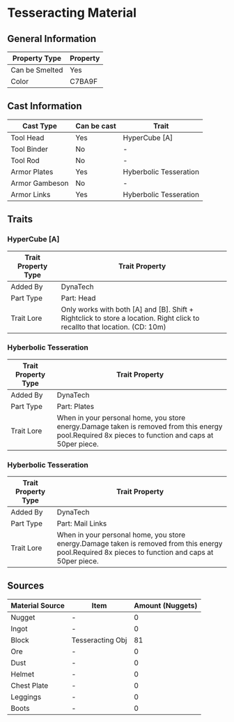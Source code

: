 # Tesseracting Material

## General Information

| Property Type  | Property |
| -------------- | -------- |
| Can be Smelted | Yes      |
| Color          | C7BA9F   |

## Cast Information

| Cast Type      | Can be cast | Trait                  |
| -------------- | ----------- | ---------------------- |
| Tool Head      | Yes         | HyperCube \[A]         |
| Tool Binder    | No          | -                      |
| Tool Rod       | No          | -                      |
| Armor Plates   | Yes         | Hyberbolic Tesseration |
| Armor Gambeson | No          | -                      |
| Armor Links    | Yes         | Hyberbolic Tesseration |

## Traits

### HyperCube \[A]

| Trait Property Type | Trait Property                                                                                                               |
| ------------------- | ---------------------------------------------------------------------------------------------------------------------------- |
| Added By            | DynaTech                                                                                                                     |
| Part Type           | Part: Head                                                                                                                   |
| Trait Lore          | Only works with both \[A] and \[B]. Shift + Rightclick to store a location. Right click to recallto that location. (CD: 10m) |

### Hyberbolic Tesseration

| Trait Property Type | Trait Property                                                                                                                                     |
| ------------------- | -------------------------------------------------------------------------------------------------------------------------------------------------- |
| Added By            | DynaTech                                                                                                                                           |
| Part Type           | Part: Plates                                                                                                                                       |
| Trait Lore          | When in your personal home, you store energy.Damage taken is removed from this energy pool.Required 8x pieces to function and caps at 50per piece. |

### Hyberbolic Tesseration

| Trait Property Type | Trait Property                                                                                                                                     |
| ------------------- | -------------------------------------------------------------------------------------------------------------------------------------------------- |
| Added By            | DynaTech                                                                                                                                           |
| Part Type           | Part: Mail Links                                                                                                                                   |
| Trait Lore          | When in your personal home, you store energy.Damage taken is removed from this energy pool.Required 8x pieces to function and caps at 50per piece. |

## Sources

| Material Source | Item             | Amount (Nuggets) |
| --------------- | ---------------- | ---------------- |
| Nugget          | -                | 0                |
| Ingot           | -                | 0                |
| Block           | Tesseracting Obj | 81               |
| Ore             | -                | 0                |
| Dust            | -                | 0                |
| Helmet          | -                | 0                |
| Chest Plate     | -                | 0                |
| Leggings        | -                | 0                |
| Boots           | -                | 0                |
